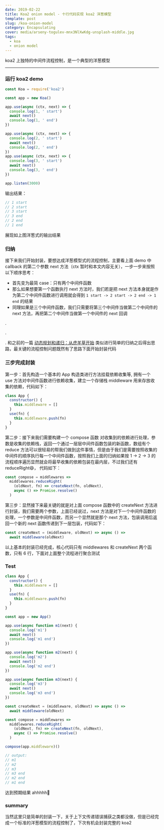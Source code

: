 ```yaml
---
date: 2019-02-22
title: Koa2 onion model - 十行代码实现 koa2 洋葱模型
template: post
slug: /koa-onion-model
category: Encapsulating
cover: media/arseny-togulev-mnx3NlXwKdg-unsplash-middle.jpg
tags:
  - koa
  - onion model
---
```


koa2 上独特的中间件流程控制，是一个典型的洋葱模型

---

### 运行 koa2 demo

```js
const Koa = require('koa2')

const app = new Koa()

app.use(async (ctx, next) => {
  console.log(1, ' start')
  await next()
  console.log(1, ' end')
})

app.use(async (ctx, next) => {
  console.log(2, ' start')
  await next()
  console.log(2, ' end')
})
app.use(async (ctx, next) => {
  console.log(3, ' start')
  await next()
  console.log(3, ' end')
})

app.listen(3000)
```

输出结果：

```js
// 1 start
// 2 start
// 3 start
// 3 end
// 2 end
// 1 end
```

展现如上图洋葱式的输出结果

### 归纳

接下来我们开始封装，要想达成洋葱模型式的流程控制，主要看上面 demo 中 callback 的第二个参数 next 方法（ctx 暂时和本文内容无关），一步一步来按照以下顺序思考：

- 首先变为最简 case：只有两个中间件函数
- 那么如果想要第一个函数执行 next 方法时，我们若是把 next 方法本身就是作为第二个中间件函数进行调用就会得到 `1 start -> 2 start -> 2 end -> 1 end` 的结果
- 同理如果是三个中间件函数，我们只需要将第三个中间件当做第二个中间件的 next 方法，再把第二个中间件当做第一个中间件的 next 回调

.

.

.
和之前的一篇 [动态规划和递归：从虎羊草开始](https://blog.iakoug.cn/post/2019-02-21-DynamicProgrammingAndRecursion) 类似进行简单的归纳之后得出思路，最关键的流程控制问题既然有了思路下面开始封装代码

### 三步完成封装

第一步：首先构造一个基本的 App 构造类进行方法挂载依赖收集等, 拥有一个 use 方法对中间件函数进行依赖收集，建立一个存储栈 middleware 用来存放收集的依赖，代码如下：

```js
class App {
  constructor() {
    this.middleware = []
  }
  use(fn) {
    this.middleware.push(fn)
  }
}
```

第二步：接下来我们需要构建一个 compose 函数 对收集到的依赖进行处理，参数是收集的依赖栈，返回一个通过一层层中间件函数包装的新函数，数组有个 reduce 方法可以很轻易的帮我们做到这件事情，但是由于我们是需要按照收集的中间件的顺序执行每一个中间件函数，按照我们上面的归纳如果按 1 -> 2 -> 3 的流程顺序遍历显然就会将最早收集的依赖包装在最内层，不过我们还有 reduceRight😄， 代码如下：

```js
const compose = middlewares =>
  middlewares.reduceRight(
    (oldNext, fn) => createNext(fn, oldNext),
    async () => Promise.resolve()
  )
```

第三步：显然接下来最关键的就是对上面 compose 函数中的 createNext 方法进行封装，我们需要两个参数，上面已经说过，next 方法是对下一个中间件函数的处理，一个参数是中间件函数，而另一个显然就是那个 next 方法，包装调用后返回一个新的 next 函数传递到下一层包装，代码如下：

```js
const createNext = (middleware, oldNext) => async () =>
  await middleware(oldNext)
```

以上基本的封装已经完成，核心代码只有 middlewares 和 createNext 两个函数，只有 6 行，下面对上面整个流程进行聚合测试

### Test

```js
class App {
  constructor() {
    this.middleware = []
  }
  use(fn) {
    this.middleware.push(fn)
  }
}

const app = new App()

app.use(async function m1(next) {
  console.log('m1')
  await next()
  console.log('m1 end')
})

app.use(async function m2(next) {
  console.log('m2')
  await next()
  console.log('m2 end')
})

app.use(async function m3(next) {
  console.log('m3')
  await next()
  console.log('m3 end')
})

const createNext = (middleware, oldNext) => async () =>
  await middleware(oldNext)

const compose = middlewares =>
  middlewares.reduceRight(
    (oldNext, fn) => createNext(fn, oldNext),
    async () => Promise.resolve()
  )

compose(app.middleware)()

// output:
// m1
// m2
// m3
// m3 end
// m2 end
// m1 end
```

达到预期结果 ahhhhh💐

### summary

当然这里只是简单的封装一下，关于上下文传递错误捕获之类都没做，但是已经完成一个标准的洋葱模型的流程控制了，下次有机会封装完整的 koa2

